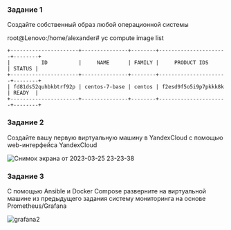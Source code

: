 ### Задание 1

Создайте собственный образ любой операционной системы 


  root@Lenovo:/home/alexander# yc compute image list
   
    +----------------------+---------------+--------+----------------------+--------+
    |          ID          |     NAME      | FAMILY |     PRODUCT IDS      | STATUS |
    +----------------------+---------------+--------+----------------------+--------+
    | fd81ds52quhbkbtrf92p | centos-7-base | centos | f2esd9f5o5i9p7pkkk8k | READY  |
    +----------------------+---------------+--------+----------------------+--------+



### Задание 2

Создайте вашу первую виртуальную машину в YandexCloud с помощью web-интерфейса YandexCloud



![Снимок экрана от 2023-03-25 23-23-38](https://user-images.githubusercontent.com/119140245/227735539-3c9f4da5-d6aa-4706-b41e-cdcdba1c9701.jpg)


### Задание 3

С помощью Ansible и Docker Compose разверните на виртуальной машине из предыдущего задания систему мониторинга на основе Prometheus/Grafana

![grafana2](https://user-images.githubusercontent.com/119140245/227737467-e911548c-11b3-460c-bac9-d4c9261b2799.jpg)
